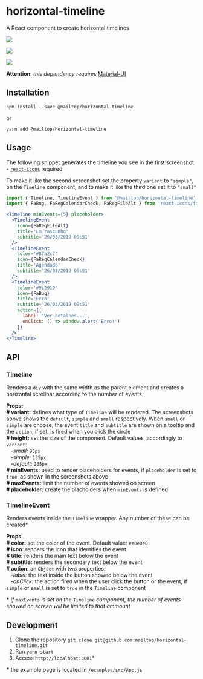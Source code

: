# horizontal-timeline
A React component to create horizontal timelines

![](https://i.imgur.com/XawnTGY.jpg)

![](https://i.imgur.com/2a5VbpG.jpg)

![](https://i.imgur.com/l30rjll.jpg)

**Attention**: *this dependency requires* [Material-UI](https://material-ui.com/)

## Installation

```
npm install --save @mailtop/horizontal-timeline
```
or
```
yarn add @mailtop/horizontal-timeline
```

## Usage
The following snippet generates the timeline you see in the first screenshot - [`react-icons`](https://react-icons.netlify.com/#/) required

To make it like the second screenshot set the property `variant` to `"simple"`, on the `Timeline` component, and to make it like the third one set it to `"small"`

```jsx
import { Timeline, TimelineEvent } from '@mailtop/horizontal-timeline'
import { FaBug, FaRegCalendarCheck, FaRegFileAlt } from 'react-icons/fa'

<Timeline minEvents={5} placeholder>
  <TimelineEvent
    icon={FaRegFileAlt}
    title='Em rascunho'
    subtitle='26/03/2019 09:51'
  />
  <TimelineEvent
    color='#87a2c7'
    icon={FaRegCalendarCheck}
    title='Agendado'
    subtitle='26/03/2019 09:51'
  />
  <TimelineEvent
    color='#9c2919'
    icon={FaBug}
    title='Erro'
    subtitle='26/03/2019 09:51'
    action={{
      label: 'Ver detalhes...',
      onClick: () => window.alert('Erro!')
    }}
  />
</Timeline>
```

## API
### Timeline
Renders a `div` with the same width as the parent element and creates a horizontal scrollbar according to the number of events

**Props:**  
**# variant:** defines what type of `Timeline` will be rendered. The screenshots above shows the `default`, `simple` and `small` respectively. When `small` or `simple` are choose, the event `title` and `subtitle` are shown on a tooltip and the `action`, if set, is fired when you click the circle  
**# height:** set the size of the component. Default values, accordingly to `variant`:  
&nbsp;&nbsp;&nbsp;*-small:* `95px`  
&nbsp;&nbsp;&nbsp;*-simple:* `135px`  
&nbsp;&nbsp;&nbsp;*-default:* `265px`  
**# minEvents:** used to render placeholders for events, if `placeholder` is set to `true`, as shown in the screenshots above  
**# maxEvents:** limit the number of events showed on screen  
**# placeholder:** create the placholders when `minEvents` is defined  

### TimelineEvent
Renders events inside the `Timeline` wrapper. Any number of these can be created*

**Props**  
**# color:** set the color of the event. Default value: `#e0e0e0`  
**# icon:** renders the icon that identifies the event  
**# title:** renders the main text below the event  
**# subtitle:** renders the secondary text below the event  
**# action:** an `Object` with two properties:  
&nbsp;&nbsp;&nbsp;*-label:* the text inside the button showed below the event  
&nbsp;&nbsp;&nbsp;*-onClick:* the action fired when the user click the button or the event, if `simple` or `small` is set to `true` in the `Timeline` component  

**\*** *if* `maxEvents` *is set on the* `Timeline` *component, the number of events showed on screen will be limited to that ammount*


## Development
1. Clone the repository `git clone git@github.com:mailtop/horizontal-timeline.git`
2. Run `yarn start`
3. Access `http://localhost:3001`*

**\*** the example page is located in `/examples/src/App.js`
